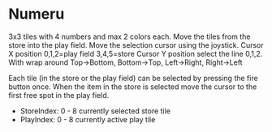 # Numeru #

3x3 tiles with 4 numbers and max 2 colors each.
Move the tiles from the store into the play field.
Move the selection cursor using the joystick.
Cursor X position 0,1,2=play field  3,4,5=store
Cursor Y position select the line 0,1,2.
With wrap around Top->Bottom, Bottom->Top, Left->Right, Right->Left

Each tile (in the store or the play field) can be selected by pressing the fire button once.
When the item in the store is selected move the cursor to the first free spot in the play field.

- StoreIndex: 0 - 8  currently selected store tile
- PlayIndex: 0 - 8  currently active play tile
